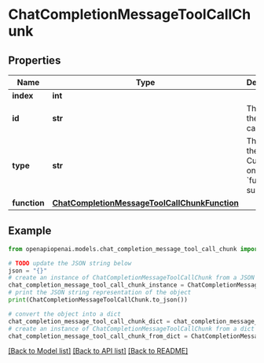 # ChatCompletionMessageToolCallChunk


## Properties

Name | Type | Description | Notes
------------ | ------------- | ------------- | -------------
**index** | **int** |  | 
**id** | **str** | The ID of the tool call. | [optional] 
**type** | **str** | The type of the tool. Currently, only &#x60;function&#x60; is supported. | [optional] 
**function** | [**ChatCompletionMessageToolCallChunkFunction**](ChatCompletionMessageToolCallChunkFunction.md) |  | [optional] 

## Example

```python
from openapiopenai.models.chat_completion_message_tool_call_chunk import ChatCompletionMessageToolCallChunk

# TODO update the JSON string below
json = "{}"
# create an instance of ChatCompletionMessageToolCallChunk from a JSON string
chat_completion_message_tool_call_chunk_instance = ChatCompletionMessageToolCallChunk.from_json(json)
# print the JSON string representation of the object
print(ChatCompletionMessageToolCallChunk.to_json())

# convert the object into a dict
chat_completion_message_tool_call_chunk_dict = chat_completion_message_tool_call_chunk_instance.to_dict()
# create an instance of ChatCompletionMessageToolCallChunk from a dict
chat_completion_message_tool_call_chunk_from_dict = ChatCompletionMessageToolCallChunk.from_dict(chat_completion_message_tool_call_chunk_dict)
```
[[Back to Model list]](../README.md#documentation-for-models) [[Back to API list]](../README.md#documentation-for-api-endpoints) [[Back to README]](../README.md)


